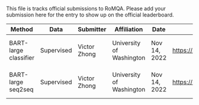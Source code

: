 This file is tracks official submissions to RoMQA. Please add your submission here for the entry to show up on the official leaderboard.

| Method | Data | Submitter | Affiliation | Date | Paper URL | Bundles |
| ------ | ---- | --------- | ----------- | ---- | --------- | ------- |
| BART-large classifier | Supervised | Victor Zhong | University of Washington | Nov 14, 2022 | https://arxiv.org/abs/2210.14353 | [closed dev](https://worksheets.codalab.org/bundles/0xa09ec66f344b433aab09d1505dae4eb6), [closed test](https://worksheets.codalab.org/bundles/0x5ee6a4425448475e9e467eee2b6cb112)|
| BART-large seq2seq | Supervised | Victor Zhong| University of Washington | Nov 14, 2022 | https://arxiv.org/abs/2210.14353 | [open dev](https://worksheets.codalab.org/bundles/0xb9f2d3a32c374f90b457a094a4938c8e), [open test](https://worksheets.codalab.org/bundles/0x3c549aab59134561bd7e043509b30c95)|
